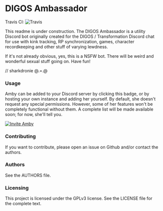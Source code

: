 # DIGOS Ambassador
Travis CI: ![Travis](https://travis-ci.org/Nihlus/digos-ambassador.svg?branch=master)

This readme is under construction. The DIGOS Ambassador is a utility Discord bot originally created for the DIGOS / 
Transformation Discord chat for use with kink tracking, RP synchronization, games, character recordkeeping and other
stuff of varying lewdness.

If it's not already obvious, yes, this is a NSFW bot. There will be weird and wonderful sexual stuff going on. Have fun!

// sharkdronie @.=.@

### Usage
Amby can be added to your Discord server by clicking this badge, or by hosting your own instance and adding her 
yourself. By default, she doesn't request any special permissions. However, some of her features won't be completely 
functional without them. A complete list will be made available soon; for now, she'll tell you.

[![Invite Amby](https://img.shields.io/badge/Invite%20Amby-Discord-5C0298.svg)](https://discordapp.com/oauth2/authorize?client_id=375021645074530305&scope=bot)


### Contributing
If you want to contribute, please open an issue on Github and/or contact the authors. 

### Authors
See the AUTHORS file.

### Licensing
This project is licensed under the GPLv3 license. See the LICENSE file for the complete text.

